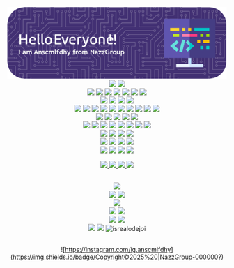 <div align="center">
<img src="/banner.png"/>
<br>  
<img height="250" src="https://media.giphy.com/media/M9gbBd9nbDrOTu1Mqx/giphy.gif"/>
<!--Badge Skill-->
<img height="30" src="https://img.shields.io/badge/My%20Skills-green?style=for-the-badge&logo=framework&logoColor=black"/> <br>
<img src="https://img.shields.io/badge/HTML5-E34F26?style=for-the-badge&logo=html5&logoColor=white" />
<img src="https://img.shields.io/badge/JavaScript-323330?style=for-the-badge&logo=javascript&logoColor=F7DF1E" />
<img src="https://img.shields.io/badge/PHP-777BB4?style=for-the-badge&logo=php&logoColor=white" /> <img src="https://img.shields.io/badge/Python-FFD43B?style=for-the-badge&logo=python&logoColor=blue" /> <img src="https://img.shields.io/badge/C%2B%2B-00599C?style=for-the-badge&logo=c%2B%2B&logoColor=white" /> <img src="https://img.shields.io/badge/json-5E5C5C?style=for-the-badge&logo=json&logoColor=white" />
<!--DataBase-->
<img height="30" src="https://img.shields.io/badge/Data%20Base-green?style=for-the-badge&logo=framework&logoColor=black"/><br>
<img src="https://img.shields.io/badge/MySQL-005C84?style=for-the-badge&logo=mysql&logoColor=white"/> <img src="https://img.shields.io/badge/MariaDB-003545?style=for-the-badge&logo=mariadb&logoColor=white"/> <img src="https://img.shields.io/badge/MongoDB-4EA94B?style=for-the-badge&logo=mongodb&logoColor=white"/>
<!--FRAMWORK-->
<img height="30" src="https://img.shields.io/badge/Framework-green?style=for-the-badge&logo=framework&logoColor=black"/><br>
<img src="https://img.shields.io/badge/Bootstrap-563D7C?style=for-the-badge&logo=bootstrap&logoColor=white"/> <img src="https://img.shields.io/badge/Docker-2CA5E0?style=for-the-badge&logo=docker&logoColor=white"/> <img src="https://img.shields.io/badge/Nginx-009639?style=for-the-badge&logo=nginx&logoColor=white"/> <img src="https://img.shields.io/badge/Node%20js-339933?style=for-the-badge&logo=nodedotjs&logoColor=white"/> <img src="https://img.shields.io/badge/ngrok-140648?style=for-the-badge&logo=Ngrok&logoColor=white"/> <img src="https://img.shields.io/badge/npm-CB3837?style=for-the-badge&logo=npm&logoColor=white"/> <img src="https://img.shields.io/badge/Yarn-2C8EBB?style=for-the-badge&logo=yarn&logoColor=white"/> <img src="https://img.shields.io/badge/Laravel-FF2D20?style=for-the-badge&logo=laravel&logoColor=white"/> <img src="https://img.shields.io/badge/Xampp-F37623?style=for-the-badge&logo=xampp&logoColor=white">
<!--IDE-->
<img height="30" src="https://img.shields.io/badge/IDE%20&%20PLUGIN-green?style=for-the-badge&logo=framework&logoColor=black"/><br>
<img src="https://img.shields.io/badge/Arduino_IDE-00979D?style=for-the-badge&logo=arduino&logoColor=white"/> <img src="https://img.shields.io/badge/VSCode-0078D4?style=for-the-badge&logo=visual%20studio%20code&logoColor=white"/> <img src="https://img.shields.io/badge/Editor%20Config-E0EFEF?style=for-the-badge&logo=editorconfig&logoColor=000"/> <img src="https://img.shields.io/badge/Raspberry%20Pi-A22846?style=for-the-badge&logo=Raspberry%20Pi&logoColor=white"/>
<!--MY OS-->
<img height="30" src="https://img.shields.io/badge/MY%20OS-green?style=for-the-badge&logo=framework&logoColor=black"/><br>
<img src="https://img.shields.io/badge/Android-3DDC84?style=for-the-badge&logo=android&logoColor=white"/> <img src="https://img.shields.io/badge/Debian-A81D33?style=for-the-badge&logo=debian&logoColor=white"/> <img src="https://img.shields.io/badge/Kali_Linux-557C94?style=for-the-badge&logo=kali-linux&logoColor=white"/> <img src="https://img.shields.io/badge/Ubuntu-E95420?style=for-the-badge&logo=ubuntu&logoColor=white"/> <img src="https://img.shields.io/badge/Windows-0078D6?style=for-the-badge&logo=windows&logoColor=white"/> <img src="https://img.shields.io/badge/OpenWrt-00B5E2?style=for-the-badge&logo=OpenWrt&logoColor=white"/> <img src="https://img.shields.io/badge/mac%20os-000000?style=for-the-badge&logo=apple&logoColor=white"/>
<!--🔒 Security Tools-->
<img height="30" src="https://img.shields.io/badge/Security%20Tools-green?style=for-the-badge&logo=framework&logoColor=black"><br>
<img src="https://img.shields.io/badge/metasploit-2596CD?style=for-the-badge&logo=metasploit&logoColor=white"/> <img src="https://img.shields.io/badge/Wireshark-1679A7?style=for-the-badge&logo=Wireshark&logoColor=white"/> <img src="https://img.shields.io/badge/burpsuite-FF6633?style=for-the-badge&logo=burpsuite&logoColor=white"/>
<!--Terminal-->
<img height="30" src="https://img.shields.io/badge/My%20Terminal-green?style=for-the-badge&logo=framework&logoColor=black"/><br>
<img src="https://img.shields.io/badge/GIT-E44C30?style=for-the-badge&logo=git&logoColor=white"/> <img src="https://img.shields.io/badge/powershell-5391FE?style=for-the-badge&logo=powershell&logoColor=white"/> <img src="https://img.shields.io/badge/windows%20terminal-4D4D4D?style=for-the-badge&logo=windows%20terminal&logoColor=white"/>
<!--VM-->
<img height="30" src="https://img.shields.io/badge/Virtualization-green?style=for-the-badge&logo=framework&logoColor=black"/><br>
<img src="https://img.shields.io/badge/VMware-231f20?style=for-the-badge&logo=VMware&logoColor=white"/> <img src="https://img.shields.io/badge/VirtualBox-21416b?style=for-the-badge&logo=VirtualBox&logoColor=white"/> <img src="https://img.shields.io/badge/Docker%20Compose-2496ED?style=for-the-badge&logo=docker&logoColor=white"/>
<!--CONNECT-->
<img height="30" src="https://img.shields.io/badge/Connect%20With%20Me!-green?style=for-the-badge&logo=framework&logoColor=black"/><br>
<p align="center"> <a href="https://facebook.com/anscmlfdhy27"> <img src="https://img.shields.io/badge/Facebook-1877F2?style=for-the-badge&logo=facebook&logoColor=white"/> </a> <a href="https://instagram.com/ig.anscmlfdhy"> <img src="https://img.shields.io/badge/Instagram-E4405F?style=for-the-badge&logo=instagram&logoColor=white"/> </a> <a href="mail.com/anasofficialsweb1@gmail.com"> <img src="https://img.shields.io/badge/Gmail-D14836?style=for-the-badge&logo=gmail&logoColor=white"/> </a> <a href="discord.gg/rrq_ansmclfdhy"> <img src="https://img.shields.io/badge/Discord-5865F2?style=for-the-badge&logo=discord&logoColor=white"></a> 
</p><br>
<img src="https://img.shields.io/badge/-HackerGank-purple?style=for-the-badge&logo=&logoColor=white"><br>
<!--My Stats-->
<img height="30" src="https://img.shields.io/badge/My%20Stats-green?style=for-the-badge&logo=framework&logoColor=black">
<img src="https://github-readme-stats.vercel.app/api?username=nassofficial&show_icons=true&theme=gruvbox"><br>
<!--Graph-->
<img height="30" src="https://img.shields.io/badge/My%20Graph-green?style=for-the-badge&logo=framework&logoColor=black"><br>
<img src="https://github-readme-activity-graph.vercel.app/graph?username=NassOfficial&theme=merko"/>
<!--Language-->
<img height="30" src="https://img.shields.io/badge/Language-green?style=for-the-badge&logo=framework&logoColor=black"><br>
<img src="https://github-readme-stats.vercel.app/api/top-langs/?username=NassOfficial&theme=merko"/>
<!--My Card-->
<img height="30" src="https://img.shields.io/badge/My%20Cards-green?style=for-the-badge&logo=framework&logoColor=black"><br>
<img src="https://github-profile-summary-cards.vercel.app/api/cards/profile-details?username=NassOfficial&theme=merko"/>
<!--Dll-->
<img src="https://img.shields.io/badge/Text%20Editor-Visual%20Studio%20Code-red?&logo=visual%20studio%20code&logoColor=red">
<img src="https://komarev.com/ghpvc/?username=goonesmile&label=Profile%20views&color=0e75b6&style=flat" alt="isrealodejoi"><br>

<br>

![https://instagram.com/ig.anscmlfdhy](https://img.shields.io/badge/Copyright©2025%20|NazzGroup-000000?)
</div>
